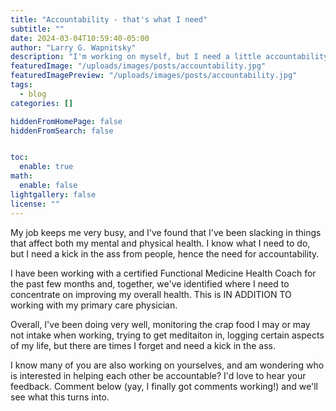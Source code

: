 ```yaml
---
title: "Accountability - that's what I need"
subtitle: ""
date: 2024-03-04T10:59:40-05:00
author: "Larry G. Wapnitsky"
description: "I'm working on myself, but I need a little accountability help"
featuredImage: "/uploads/images/posts/accountability.jpg"
featuredImagePreview: "/uploads/images/posts/accountability.jpg"
tags:
  - blog
categories: []

hiddenFromHomePage: false
hiddenFromSearch: false


toc:
  enable: true
math:
  enable: false
lightgallery: false
license: ""
---
```

My job keeps me very busy, and I've found that I've been slacking in things that affect both my mental and physical health. I know what I need to do, but I need a kick in the ass from people, hence the need for accountability.
<!--more-->
I have been working with a certified Functional Medicine Health Coach for the past few months and, together, we've identified where I need to concentrate on improving my overall health. This is IN ADDITION TO working with my primary care physician.

Overall, I've been doing very well, monitoring the crap food I may or may not intake when working, trying to get meditaiton in, logging certain aspects of my life, but there are times I forget and need a kick in the ass.

I know many of you are also working on yourselves, and am wondering who is interested in helping each other be accountable? I'd love to hear your feedback. Comment below (yay, I finally got comments working!) and we'll see what this turns into.

